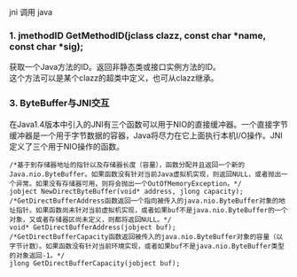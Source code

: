 jni 调用 java  

### 1. jmethodID GetMethodID(jclass clazz, const char \*name, const char \*sig);
获取一个Java方法的ID。返回非静态类或接口实例方法的ID。  
这个方法可以是某个clazz的超类中定义，也可从clazz继承。  
### 3. ByteBuffer与JNI交互
在Java1.4版本中引入的JNI有三个函数可以用于NIO的直接缓冲器。一个直接字节缓冲器是一个用于字节数据的容器，Java将尽力在它上面执行本机I/O操作。JNI定义了三个用于NIO操作的函数。  
```
/*基于到存储器地址的指针以及存储器长度（容量），函数分配并且返回一个新的Java.nio.ByteBuffer。如果函数没有针对当前Java虚拟机实现，则返回NULL，或者抛出一个异常。如果没有存储器可用，则将会抛出一个OutOfMemoryException。*/
jobject NewDirectByteBuffer(void* address, jlong capacity);
/*GetDirectBufferAddress函数返回一个指向被传入的java.nio.ByteBuffer对象的地址指针。如果函数尚未针对当前虚拟机实现，或者如果buf不是java.nio.ByteBuffer的一个对象，又或者存储器区尚未定义，则都将返回NULL。*/
void* GetDirectBufferAddress(jobject buf);
/*GetDirectBufferCapacity函数返回被传入的java.nio.ByteBuffer对象的容量（以字节计数）。如果函数没有针对当前环境实现，或者如果buf不是java.nio.ByteBuffer类型的对象返回-1。*/
jlong GetDirectBufferCapacity(jobject buf);
```
